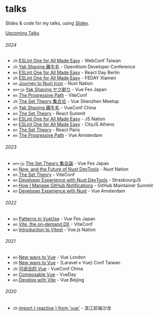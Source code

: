 # talks

Slides &amp; code for my talks, using [Slidev](https://sli.dev).

[Upcoming Talks](https://antfu.me/talks)

###### 2024

- `zh` [ESLint One for All Made Easy](./2024-12-28) - WebConf Taiwan
- `zh` [Yak Shaving 薅牛毛](./2024-12-21) - OpenAtom Developer Conference
- `en` [ESLint One for All Made Easy](./2024-12-16) - React Day Berlin
- `zh` [ESLint One for All Made Easy](./2024-12-07) - FEDAY Xiamen
- `en` [Journey to Nuxt Icon](./2024-11-12) - Nuxt Nation
- `en+jp` [Yak Shaving ヤク剃り](./2024-10-19) - Vue Fes Japan
- `en` [The Progressive Path](./2024-10-03) - ViteConf
- `zh` [The Set Theory 集合论](./2024-07-10) - Vue Shenzhen Meetup
- `zh` [Yak Shaving 薅牛毛](./2024-07-06) - VueConf China
- `en` [The Set Theory](./2024-06-14) - React Summit
- `en` [ESLint One for All Made Easy](./2024-06-13) - JS Nation
- `en` [ESLint One for All Made Easy](./2024-06-08) - CityJS Athens
- `en` [The Set Theory](./2024-03-22) - React Paris
- `en` [The Progressive Path](./2024-02-29) - Vue Amsterdam

###### 2023

- `en+jp` [The Set Theory 集合論](./2023-10-28) - Vue Fes Japan
- `en` [Now, and the Future of Nuxt DevTools](./2023-10-18) - Nuxt Nation
- `en` [The Set Theory](./2023-10-05) - ViteConf
- `en` [Developer Experience with Nuxt DevTools](./2023-05-25) - StrasbourgJS
- `en` [How I Manage GitHub Notifications](./2023-05-17) - GitHub Maintainer Summit
- `en` [Developer Experience with Nuxt](./2023-02-09) - Vue Amsterdam

###### 2022

- `en` [Patterns in VueUse](./2022-10-16) - Vue Fes Japan
- `en` [Vite, the on-demand DX](./2022-10-11) - ViteConf
- `en` [Introduction to Vitest](./2022-01-26) - Vue.js Nation

###### 2021

- `en` [New ways to Vue](./2021-10-20) - Vue London
- `zh` [New ways to Vue](./2021-10-17) - {Laravel x Vue} Conf Taiwan
- `zh` [可组合的 Vue](./2021-05-22) - VueConf China
- `en` [Composable Vue](./2021-04-29) - VueDay
- `en` [Develop with Vite](./2021-03-28) - Vue Beijing

###### 2020

- `zh` [import { reactive } from 'vue'](./2020-09-26) - 滨江前端沙龙
